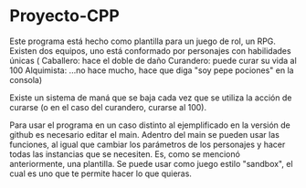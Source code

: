 # Proyecto-CPP

Este programa está hecho como plantilla para un juego de rol, un RPG. Existen dos equipos, uno está conformado por personajes con habilidades únicas (
Caballero: hace el doble de daño
Curandero: puede curar su vida al 100
Alquimista: ...no hace mucho, hace que diga "soy pepe pociones" en la consola)

Existe un sistema de maná que se baja cada vez que se utiliza la acción de curarse (o en el caso del curandero, curarse al 100).

Para usar el programa en un caso distinto al ejemplificado en la versión de github es necesario editar el main. Adentro del main se pueden usar las funciones, al igual que cambiar los parámetros de los personajes y hacer todas las instancias que se necesiten. Es, como se mencionó anteriormente, una plantilla. Se puede usar como juego estilo "sandbox", el cual es uno que te permite hacer lo que quieras.
